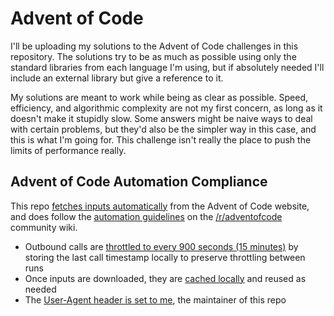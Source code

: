 # Advent of Code
I'll be uploading my solutions to the Advent of Code challenges in this repository. The solutions try to be as much as possible using only the standard libraries from each language I'm using, but if absolutely needed I'll include an external library but give a reference to it.

My solutions are meant to work while being as clear as possible. Speed, efficiency, and algorithmic complexity are not my first concern, as long as it doesn't make it stupidly slow. Some answers might be naive ways to deal with certain problems, but they'd also be the simpler way in this case, and this is what I'm going for. This challenge isn't really the place to push the limits of performance really.

## Advent of Code Automation Compliance
This repo [fetches inputs automatically](CSharp/InputFetcher.cs) from the Advent of Code website, and does follow the [automation guidelines](https://www.reddit.com/r/adventofcode/wiki/faqs/automation) on the [/r/adventofcode](https://www.reddit.com/r/adventofcode/) community wiki.

- Outbound calls are [throttled to every 900 seconds (15 minutes)](CSharp/InputFetcher.cs#L119-L132) by storing the last call timestamp locally to preserve throttling between runs
- Once inputs are downloaded, they are [cached locally](CSharp/InputFetcher.cs#L58-L78) and reused as needed
- The [User-Agent header is set to me](CSharp/InputFetcher.cs#L141-L144), the maintainer of this repo
